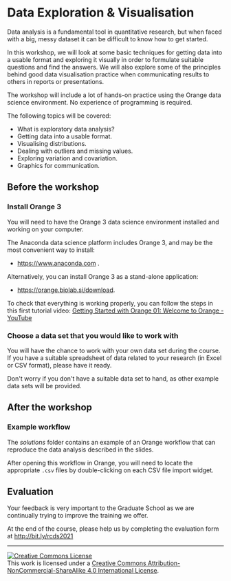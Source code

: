 # Data Exploration & Visualisation


Data analysis is a fundamental tool in quantitative research, but when faced with a big, messy dataset it can be difficult to know how to get started.

In this workshop, we will look at some basic techniques for getting data into a usable format and exploring it visually in order to formulate suitable questions and find the answers. We will also explore some of the principles behind good data visualisation practice when communicating results to others in reports or presentations.

The workshop will include a lot of hands-on practice using the Orange data science environment. No experience of programming is required.

The following topics will be covered:

- What is exploratory data analysis?
- Getting data into a usable format.
- Visualising distributions.
- Dealing with outliers and missing values.
- Exploring variation and covariation. 
- Graphics for communication.


## Before the workshop

### Install Orange 3

You will need to have the Orange 3 data science environment installed and working on your computer. 
 
The Anaconda data science platform includes Orange 3, and may be the most convenient way to install:
* https://www.anaconda.com .
 
Alternatively, you can install Orange 3 as a stand-alone application:
* https://orange.biolab.si/download.
 
To check that everything is working properly, you can follow the steps in this first tutorial video:
[Getting Started with Orange 01: Welcome to Orange - YouTube](https://www.youtube.com/watch?v=HXjnDIgGDuI)


### Choose a data set that you would like to work with

You will have the chance to work with your own data set during the course. 
If you have a suitable spreadsheet of data related to your research (in Excel or CSV format), please have it ready. 

Don't worry if you don't have a suitable data set to hand, as other example data sets will be provided.


## After the workshop

### Example workflow

The *solutions* folder contains an example of an Orange workflow that can reproduce the data analysis described in the slides. 

After opening this workflow in Orange, you will need to locate the appropriate `.csv` files by double-clicking on each CSV file import widget.


## Evaluation

Your feedback is very important to the Graduate School as we are continually trying to improve the training we offer.

At the end of the course, please help us by completing the evaluation form at
http://bit.ly/rcds2021


<hr>
<a rel="license" href="http://creativecommons.org/licenses/by-nc-sa/4.0/"><img alt="Creative Commons License" style="border-width:0" src="https://i.creativecommons.org/l/by-nc-sa/4.0/80x15.png" /></a><br />This work is licensed under a <a rel="license" href="http://creativecommons.org/licenses/by-nc-sa/4.0/">Creative Commons Attribution-NonCommercial-ShareAlike 4.0 International License</a>.
